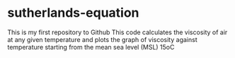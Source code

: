 # sutherlands-equation
This is my first repository to Github
This code calculates the viscosity of air at any given temperature and plots the graph of viscosity against temperature starting from the mean sea level (MSL) 15oC
